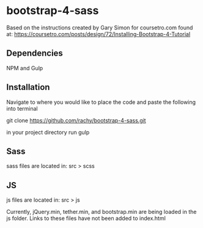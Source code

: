 # bootstrap-4-sass

Based on the instructions created by Gary Simon for coursetro.com found at: 
https://coursetro.com/posts/design/72/Installing-Bootstrap-4-Tutorial


## Dependencies

NPM and Gulp

## Installation

Navigate to where you would like to place the code and paste the following into terminal

git clone https://github.com/rachy/bootstrap-4-sass.git

in your project directory run gulp

## Sass

sass files are located in: src > scss

## JS

js files are located in: src > js

Currently, jQuery.min, tether.min, and bootstrap.min are being loaded in the js folder. Links to these files have not been added to index.html